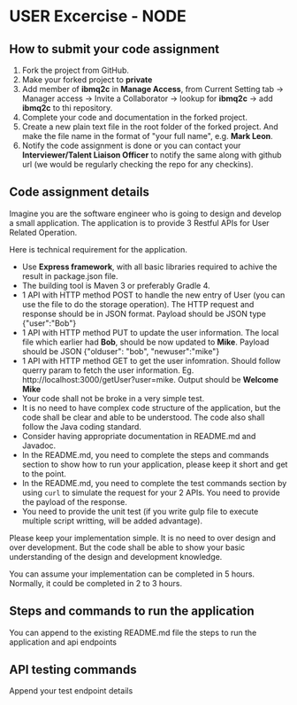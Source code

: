 # USER Excercise - NODE

## How to submit your code assignment

1. Fork the project from GitHub.
2. Make your forked project to **private** 
3. Add member of **ibmq2c** in **Manage Access**,  from Current Setting tab -> Manager access -> Invite a Collaborator -> lookup for **ibmq2c** -> add  **ibmq2c** to thi repository.
4. Complete your code and documentation in the forked project.
5. Create a new plain text file in the root folder of the forked project. And make the file name in the format of "your full name", e.g. **Mark Leon**.
6. Notify the code assignment is done or you can contact your **Interviewer/Talent Liaison Officer** to notify the same along with github url (we would be regularly checking the repo for any checkins).

## Code assignment details

Imagine you are the software engineer who is going to design and develop a small application. The application is to provide 3 Restful APIs for User Related Operation.

Here is technical requirement for the application.

- Use **Express framework**, with all basic libraries required to achive the result in package.json file.
- The building tool is Maven 3 or preferably Gradle 4.
- 1 API with HTTP method POST to handle the new entry of User (you can use the file to do the storage operation). The HTTP request and response should be in JSON format. Payload should be JSON type {"user":"Bob"}
- 1 API with HTTP method PUT to update the user information. The local file which earlier had **Bob**, should be now updated to **Mike**. Payload should be JSON {"olduser": "bob", "newuser":"mike"}
- 1 API with HTTP method GET to get the user infomration. Should follow querry param to fetch the user information. Eg. http://localhost:3000/getUser?user=mike. Output should be **Welcome Mike**
- Your code shall not be broke in a very simple test.
- It is no need to have complex code structure of the application, but the code shall be clear and able to be understood. The code also shall follow the Java coding standard.
- Consider having appropriate documentation in README.md and Javadoc.
- In the README.md, you need to complete the steps and commands section to show how to run your application, please keep it short and get to the point.
- In the README.md, you need to complete the test commands section by using `curl` to simulate the request for your 2 APIs. You need to provide the payload of the response.
- You need to provide the unit test (if you write gulp file to execute multiple script writting, will be added advantage).

Please keep your implementation simple. It is no need to over design and over development. But the code shall be able to show your basic understanding of the design and development knowledge.

You can assume your implementation can be completed in 5 hours. Normally, it could be completed in 2 to 3 hours.

## Steps and commands to run the application

You can append to the existing README.md file the steps to run the application and api endpoints

## API testing commands

Append your test endpoint details

